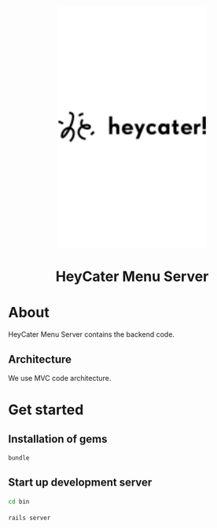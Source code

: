 <div align="center">
  <a href="https://github.com/heycater-menu">
    <img src="../client/src/design-system/assets/icn-logo.png" alt="logo" width="300" />
  </a>
</div>

<h1 align="center">HeyCater Menu Server</h1>

# About

HeyCater Menu Server contains the backend code.

## Architecture

We use MVC code architecture.

# Get started

## Installation of gems

```bash
bundle
```

## Start up development server

```bash
cd bin

rails server
```
